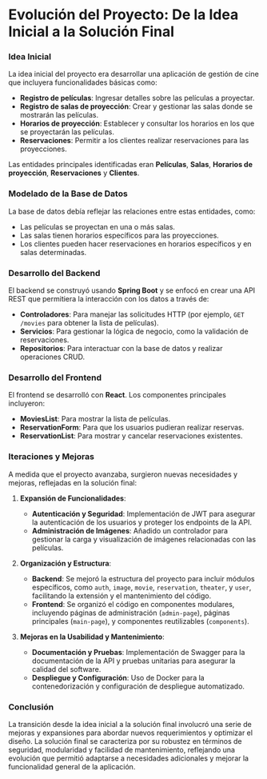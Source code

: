 # Evolución del Proyecto: De la Idea Inicial a la Solución Final

### Idea Inicial

La idea inicial del proyecto era desarrollar una aplicación de gestión de cine que incluyera funcionalidades básicas como:

- **Registro de películas**: Ingresar detalles sobre las películas a proyectar.
- **Registro de salas de proyección**: Crear y gestionar las salas donde se mostrarán las películas.
- **Horarios de proyección**: Establecer y consultar los horarios en los que se proyectarán las películas.
- **Reservaciones**: Permitir a los clientes realizar reservaciones para las proyecciones.

Las entidades principales identificadas eran **Películas**, **Salas**, **Horarios de proyección**, **Reservaciones** y **Clientes**.

### Modelado de la Base de Datos

La base de datos debía reflejar las relaciones entre estas entidades, como:
- Las películas se proyectan en una o más salas.
- Las salas tienen horarios específicos para las proyecciones.
- Los clientes pueden hacer reservaciones en horarios específicos y en salas determinadas.

### Desarrollo del Backend

El backend se construyó usando **Spring Boot** y se enfocó en crear una API REST que permitiera la interacción con los datos a través de:

- **Controladores**: Para manejar las solicitudes HTTP (por ejemplo, `GET /movies` para obtener la lista de películas).
- **Servicios**: Para gestionar la lógica de negocio, como la validación de reservaciones.
- **Repositorios**: Para interactuar con la base de datos y realizar operaciones CRUD.

### Desarrollo del Frontend

El frontend se desarrolló con **React**. Los componentes principales incluyeron:

- **MoviesList**: Para mostrar la lista de películas.
- **ReservationForm**: Para que los usuarios pudieran realizar reservas.
- **ReservationList**: Para mostrar y cancelar reservaciones existentes.

### Iteraciones y Mejoras

A medida que el proyecto avanzaba, surgieron nuevas necesidades y mejoras, reflejadas en la solución final:

1. **Expansión de Funcionalidades**:
   - **Autenticación y Seguridad**: Implementación de JWT para asegurar la autenticación de los usuarios y proteger los endpoints de la API.
   - **Administración de Imágenes**: Añadido un controlador para gestionar la carga y visualización de imágenes relacionadas con las películas.

2. **Organización y Estructura**:
   - **Backend**: Se mejoró la estructura del proyecto para incluir módulos específicos, como `auth`, `image`, `movie`, `reservation`, `theater`, y `user`, facilitando la extensión y el mantenimiento del código.
   - **Frontend**: Se organizó el código en componentes modulares, incluyendo páginas de administración (`admin-page`), páginas principales (`main-page`), y componentes reutilizables (`components`).

3. **Mejoras en la Usabilidad y Mantenimiento**:
   - **Documentación y Pruebas**: Implementación de Swagger para la documentación de la API y pruebas unitarias para asegurar la calidad del software.
   - **Despliegue y Configuración**: Uso de Docker para la contenedorización y configuración de despliegue automatizado.

### Conclusión

La transición desde la idea inicial a la solución final involucró una serie de mejoras y expansiones para abordar nuevos requerimientos y optimizar el diseño. La solución final se caracteriza por su robustez en términos de seguridad, modularidad y facilidad de mantenimiento, reflejando una evolución que permitió adaptarse a necesidades adicionales y mejorar la funcionalidad general de la aplicación.